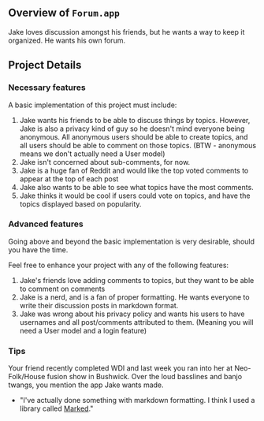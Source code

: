 ## Overview of `Forum.app`

Jake loves discussion amongst his friends, but he wants a way to keep it organized. 
He wants his own forum.

## Project Details

### Necessary features

A basic implementation of this project must include:

1. Jake wants his friends to be able to discuss things by topics. However, 
Jake is also a privacy kind of guy so he doesn't mind everyone being anonymous. 
All anonymous users should be able to create topics, and all users should be 
able to comment on those topics. (BTW - anonymous means we don't actually need a User model)
2. Jake isn't concerned about sub-comments, for now.
3. Jake is a huge fan of Reddit and would like the top voted comments to appear at the top
of each post
4. Jake also wants to be able to see what topics have the most comments.
5. Jake thinks it would be cool if users could vote on topics, and have the 
topics displayed based on popularity.

###  Advanced features

Going above and beyond the basic implementation is very desirable, should you 
have the time.

Feel free to enhance your project with any of the following features:

1. Jake's friends love adding comments to topics, but they want to be able to 
comment on comments
2. Jake is a nerd, and is a fan of proper formatting. He wants everyone to write 
their discussion posts in markdown format.
3. Jake was wrong about his privacy policy and wants his users to have usernames 
and all post/comments attributed to them. (Meaning you will need a User model and
 a login feature)

### Tips

Your friend recently completed WDI and last week you ran into her at 
Neo-Folk/House fusion show in Bushwick. Over the loud basslines and banjo twangs, 
you mention the app Jake wants made.

- "I've actually done something with markdown formatting. I think I used a 
library called [Marked][marked]."

[marked]: https://www.npmjs.com/package/marked